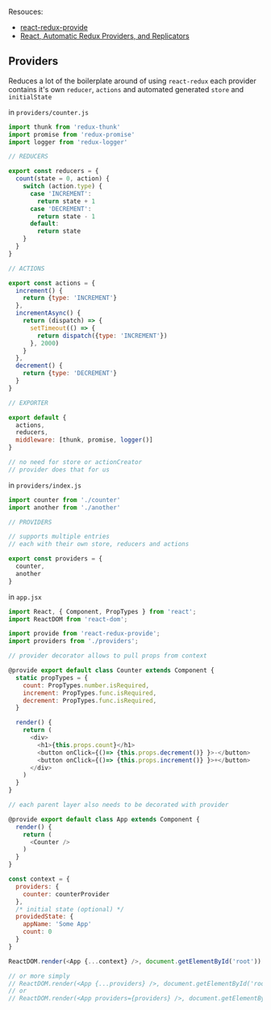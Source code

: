
Resouces:
- [react-redux-provide](https://github.com/loggur/react-redux-provide)
- [React, Automatic Redux Providers, and Replicators](https://medium.com/@timbur/react-automatic-redux-providers-and-replicators-c4e35a39f1#.474tzbonj)

## Providers
Reduces a lot of the boilerplate around of using `react-redux` each provider contains it's own `reducer`, `actions` and automated generated `store` and `initialState`


in `providers/counter.js`
```js
import thunk from 'redux-thunk'
import promise from 'redux-promise'
import logger from 'redux-logger'

// REDUCERS

export const reducers = {
  count(state = 0, action) {
    switch (action.type) {
      case 'INCREMENT':
        return state + 1
      case 'DECREMENT':
        return state - 1
      default:
        return state
    }
  }
}

// ACTIONS

export const actions = {
  increment() {
    return {type: 'INCREMENT'}
  },
  incrementAsync() {
    return (dispatch) => {
      setTimeout(() => {
        return dispatch({type: 'INCREMENT'})
      }, 2000)
    }
  },
  decrement() {
    return {type: 'DECREMENT'}
  }
}

// EXPORTER

export default {
  actions,
  reducers,
  middleware: [thunk, promise, logger()]
}

// no need for store or actionCreator
// provider does that for us
```

in `providers/index.js`
```js
import counter from './counter'
import another from './another'

// PROVIDERS

// supports multiple entries
// each with their own store, reducers and actions

export const providers = {
  counter,
  another
}
```

in `app.jsx`
```js
import React, { Component, PropTypes } from 'react';
import ReactDOM from 'react-dom';

import provide from 'react-redux-provide';
import providers from './providers';

// provider decorator allows to pull props from context

@provide export default class Counter extends Component {
  static propTypes = {
    count: PropTypes.number.isRequired,
    increment: PropTypes.func.isRequired,
    decrement: PropTypes.func.isRequired,
  }

  render() {
    return (
      <div>
        <h1>{this.props.count}</h1>
        <button onClick={()=> {this.props.decrement()} }>-</button>
        <button onClick={()=> {this.props.increment()} }>+</button>
      </div>
    )
  }
}

// each parent layer also needs to be decorated with provider

@provide export default class App extends Component {
  render() {
    return (
      <Counter />
    )
  }
}

const context = {
  providers: {
    counter: counterProvider
  },
  /* initial state (optional) */
  providedState: {
    appName: 'Some App'
    count: 0
  }
}

ReactDOM.render(<App {...context} />, document.getElementById('root'))

// or more simply
// ReactDOM.render(<App {...providers} />, document.getElementById('root'))
// or
// ReactDOM.render(<App providers={providers} />, document.getElementById('root'))
```
